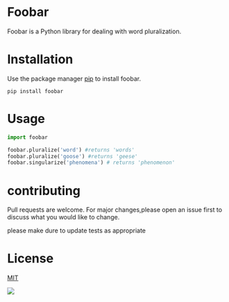 # Foobar

Foobar is a Python library for dealing with word pluralization.

# Installation

Use the package manager [pip](https://pypi.org/project/pip/) to install foobar.

    pip install foobar

# Usage
```python
import foobar

foobar.pluralize('word') #returns 'words'
foobar.pluralize('goose') #returns 'geese'
foobar.singularize('phenomena') # returns 'phenomenon'
```
# contributing
Pull requests are welcome. For major changes,please open an issue first to discuss what you would like to change.


please make dure to update tests as appropriate 

# License
[MIT](https://www.mit.edu/)

![](https://github.com/ahmedehab52/lab2/blob/main/img/python.png)